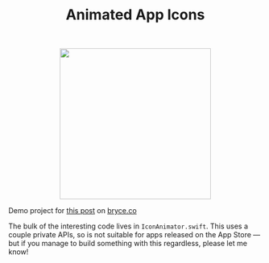 <h1 align="center">Animated App Icons</h1><br/>
  <p align="center">
  <img width="300" src="https://github.com/bryce-co/AnimatedAppIcons/assets/17324819/16080737-62b8-4791-b6cf-ad228056e01e">
</p>


Demo project for [this post](https://bryce.co/animated-app-icons/) on [bryce.co](https://bryce.co/)

The bulk of the interesting code lives in `IconAnimator.swift`. This uses a couple private APIs, so is
not suitable for apps released on the App Store — but if you manage to build something with this regardless,
please let me know!
